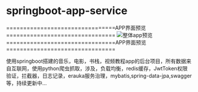 # springboot-app-service

================================APP界面预览================================
![整体app预览](https://raw.githubusercontent.com/wuyuanwuhui99/vue_music/main/music.jpg)
================================APP界面预览================================

使用springboot搭建的音乐，电影，书栈，视频教程app的后台项目，所有数据来自互联网，使用python爬虫抓取，涉及，负载均衡，redis缓存，JwtToken权限验证，拦截器，日志记录，erauka服务治理，mybatis,spring-data-jpa,swagger等，持续更新中...
